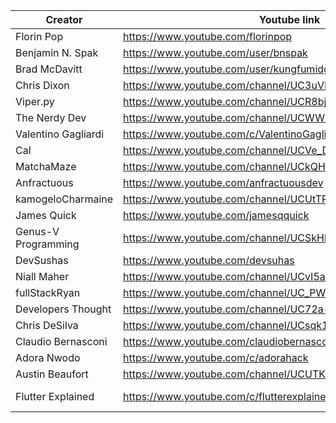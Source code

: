 | Creator             | Youtube link                                             | Twitter link                        | Topic               |
| ------------------- | -------------------------------------------------------- | ----------------------------------- | ------------------- |
| Florin Pop          | https://www.youtube.com/florinpop                        | https://twitter.com/florinpop1705   | ---------           |
| Benjamin N. Spak    | https://www.youtube.com/user/bnspak                      | https://twitter.com/Benjaminspak    | ---------           |
| Brad McDavitt       | https://www.youtube.com/user/kungfumidget100             | https://twitter.com/Kungfumidget100 | ---------           |
| Chris Dixon         | https://www.youtube.com/channel/UC3uVPUIjPBeGW3UDSeadJ3Q | https://twitter.com/chrisdixon161   | ---------           |
| Viper.py            | https://www.youtube.com/channel/UCR8bjIFUkmWMRntCNLsAuIg | https://twitter.com/QuassarianViper | ---------           |
| The Nerdy Dev       | https://www.youtube.com/channel/UCWWRLPeMNMeDhpfE7R6qCyw | https://twitter.com/TheNerdyDev     | ---------           |
| Valentino Gagliardi | https://www.youtube.com/c/ValentinoGagliardiCoding       | https://twitter.com/gagliardi_vale  | ---------           |
| Cal                 | https://www.youtube.com/channel/UCVe_D9xXXDwXyU2o0_cadxA | https://twitter.com/callam_woolgar  | ---------           |
| MatchaMaze          | https://www.youtube.com/channel/UCkQHdtoI-By9ogdxqVOKWJw | https://twitter.com/MatchaMazeTweet | ---------           |
| Anfractuous         | https://www.youtube.com/anfractuousdev                   | https://twitter.com/AnfractuousOne  | ---------           |
| kamogeloCharmaine   | https://www.youtube.com/channel/UCUtTPgZxfZv-p9XlMsxmMqQ | https://twitter.com/kamogelo142     | ---------           |
| James Quick         | https://www.youtube.com/jamesqquick                      | https://twitter.com/jamesqquick     | ---------           |
| Genus-V Programming | https://www.youtube.com/channel/UCSkHbGjrjJmuAbDPhIQ5T0A | https://twitter.com/genus_v         | ---------           |
| DevSushas           | https://www.youtube.com/devsuhas                         | https://twitter.com/_DevSuhas_      | ---------           |
| Niall Maher         | https://www.youtube.com/channel/UCvI5azOD4eDumpshr00EfIw | https://twitter.com/nialljoemaher   | ---------           |
| fullStackRyan       | https://www.youtube.com/channel/UC_PW-BmZK8ROlW6aLGjy8iQ | https://twitter.com/fullStackRyan   | ---------           |
| Developers Thought  | https://www.youtube.com/channel/UC72a--fChlkj5f-7jQhZuiw | https://twitter.com/SagarJadhv23    | ---------           |
| Chris DeSilva       | https://www.youtube.com/channel/UCsqk14rHyDlGnn5SrP8bN3A | https://twitter.com/desilvadev      | ---------           |
| Claudio Bernasconi  | https://www.youtube.com/claudiobernasconi                | https://twitter.com/CHBernasconiC   | ---------           |
| Adora Nwodo         | https://www.youtube.com/c/adorahack                      | https://twitter.com/adoranwodo      | ---------           |
| Austin Beaufort     | https://www.youtube.com/channel/UCUTKXJqFhBb4YlnkEQYIvQg | https://twitter.com/BeaufortAustin  | ---------           |
| Flutter Explained   | https://www.youtube.com/c/flutterexplained               | https://twitter.com/flutter_exp     | Flutter Development |